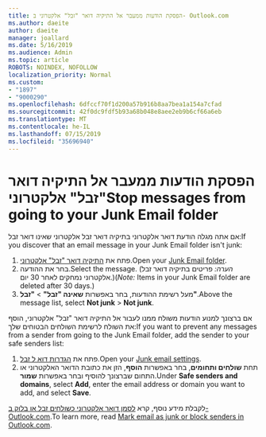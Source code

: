 ```yaml
---
title: הפסקת הודעות ממעבר אל התיקיה דואר "זבל" אלקטרוני ב- Outlook.com
ms.author: daeite
author: daeite
manager: joallard
ms.date: 5/16/2019
ms.audience: Admin
ms.topic: article
ROBOTS: NOINDEX, NOFOLLOW
localization_priority: Normal
ms.custom:
- "1897"
- "9000290"
ms.openlocfilehash: 6dfccf70f1d200a57b916b8aa7bea1a154a7cfad
ms.sourcegitcommit: 42f0dc9fdf5b93a68b048e8aee2eb9b6cf66a6eb
ms.translationtype: MT
ms.contentlocale: he-IL
ms.lasthandoff: 07/15/2019
ms.locfileid: "35696940"
---
```

# <a name="stop-messages-from-going-to-your-junk-email-folder"></a><span data-ttu-id="b1cec-102">הפסקת הודעות ממעבר אל התיקיה דואר "זבל" אלקטרוני</span><span class="sxs-lookup"><span data-stu-id="b1cec-102">Stop messages from going to your Junk Email folder</span></span>

<span data-ttu-id="b1cec-103">אם אתה מגלה הודעת דואר אלקטרוני בתיקיה דואר זבל אלקטרוני שאינו דואר זבל:</span><span class="sxs-lookup"><span data-stu-id="b1cec-103">If you discover that an email message in your Junk Email folder isn't junk:</span></span>

1. <span data-ttu-id="b1cec-104">פתח את [התיקיה דואר "זבל" אלקטרוני](https://outlook.live.com/mail/junkemail).</span><span class="sxs-lookup"><span data-stu-id="b1cec-104">Open your [Junk Email folder](https://outlook.live.com/mail/junkemail).</span></span>
1. <span data-ttu-id="b1cec-105">בחר את ההודעה.</span><span class="sxs-lookup"><span data-stu-id="b1cec-105">Select the message.</span></span> <span data-ttu-id="b1cec-106">(*הערה:* פריטים בתיקיה דואר זבל אלקטרוני נמחקים לאחר 30 יום.)</span><span class="sxs-lookup"><span data-stu-id="b1cec-106">(*Note:* Items in your Junk Email folder are deleted after 30 days.)</span></span>
1. <span data-ttu-id="b1cec-107">מעל רשימת ההודעות, בחר באפשרות **שאינה "זבל"** > **"זבל"**.</span><span class="sxs-lookup"><span data-stu-id="b1cec-107">Above the message list, select **Not junk** > **Not junk**.</span></span>

<span data-ttu-id="b1cec-108">אם ברצונך למנוע הודעות משולח ממנו לעבור אל התיקיה דואר "זבל" אלקטרוני, הוסף את השולח לרשימת השולחים הבטוחים שלך:</span><span class="sxs-lookup"><span data-stu-id="b1cec-108">If you want to prevent any messages from a sender from going to the Junk Email folder, add the sender to your safe senders list:</span></span>

1. <span data-ttu-id="b1cec-109">פתח את [הגדרות דוא ל זבל](https://go.microsoft.com/fwlink/?linkid=2035804).</span><span class="sxs-lookup"><span data-stu-id="b1cec-109">Open your [Junk email settings](https://go.microsoft.com/fwlink/?linkid=2035804).</span></span>
1. <span data-ttu-id="b1cec-110">תחת **שולחים ותחומים**, בחר באפשרות **הוסף**, הזן את כתובת הדואר האלקטרוני או התחום שברצונך להוסיף ובחר באפשרות **שמור**.</span><span class="sxs-lookup"><span data-stu-id="b1cec-110">Under **Safe senders and domains**, select **Add**, enter the email address or domain you want to add, and select **Save**.</span></span>

<span data-ttu-id="b1cec-111">לקבלת מידע נוסף, קרא [לסמן דואר אלקטרוני כשולחים זבל או בלוק ב- Outlook.com](https://support.office.com/article/a3ece97b-82f8-4a5e-9ac3-e92fa6427ae4?wt.mc_id=Office_Outlook_com_Alchemy).</span><span class="sxs-lookup"><span data-stu-id="b1cec-111">To learn more, read [Mark email as junk or block senders in Outlook.com](https://support.office.com/article/a3ece97b-82f8-4a5e-9ac3-e92fa6427ae4?wt.mc_id=Office_Outlook_com_Alchemy).</span></span>
